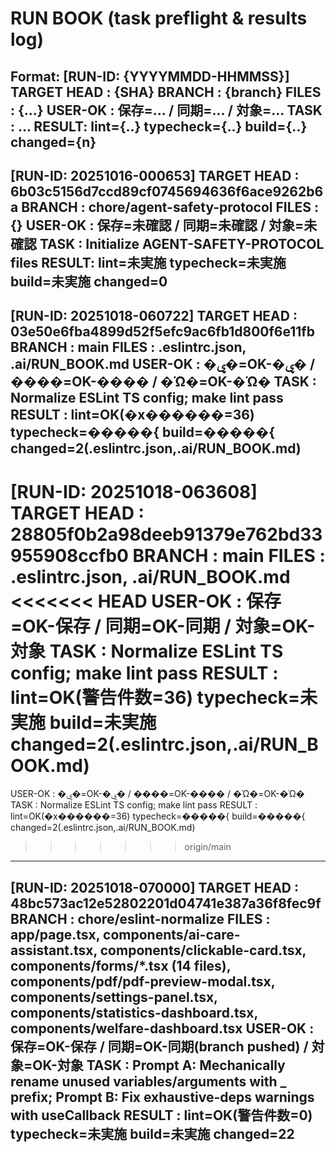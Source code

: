 # RUN BOOK (task preflight & results log)
Format:
[RUN-ID: {YYYYMMDD-HHMMSS}]
TARGET HEAD : {SHA}
BRANCH      : {branch}
FILES       : {...}
USER-OK     : 保存=... / 同期=... / 対象=...
TASK        : ...
RESULT: lint={..} typecheck={..} build={..} changed={n}
---
[RUN-ID: 20251016-000653]
TARGET HEAD : 6b03c5156d7ccd89cf0745694636f6ace9262b6a
BRANCH      : chore/agent-safety-protocol
FILES       : {}
USER-OK     : 保存=未確認 / 同期=未確認 / 対象=未確認
TASK        : Initialize AGENT-SAFETY-PROTOCOL files
RESULT: lint=未実施 typecheck=未実施 build=未実施 changed=0
---
[RUN-ID: 20251018-060722]
TARGET HEAD : 03e50e6fba4899d52f5efc9ac6fb1d800f6e11fb
BRANCH      : main
FILES       : .eslintrc.json, .ai/RUN_BOOK.md
USER-OK     : �ۑ�=OK-�ۑ� / ����=OK-���� / �Ώ�=OK-�Ώ�
TASK        : Normalize ESLint TS config; make lint pass
RESULT      : lint=OK(�x������=36) typecheck=�����{ build=�����{ changed=2(.eslintrc.json,.ai/RUN_BOOK.md)
---
[RUN-ID: 20251018-063608]
TARGET HEAD : 28805f0b2a98deeb91379e762bd33955908ccfb0
BRANCH      : main
FILES       : .eslintrc.json, .ai/RUN_BOOK.md
<<<<<<< HEAD
USER-OK     : 保存=OK-保存 / 同期=OK-同期 / 対象=OK-対象
TASK        : Normalize ESLint TS config; make lint pass
RESULT      : lint=OK(警告件数=36) typecheck=未実施 build=未実施 changed=2(.eslintrc.json,.ai/RUN_BOOK.md)
=======
USER-OK     : �ۑ�=OK-�ۑ� / ����=OK-���� / �Ώ�=OK-�Ώ�
TASK        : Normalize ESLint TS config; make lint pass
RESULT      : lint=OK(�x������=36) typecheck=�����{ build=�����{ changed=2(.eslintrc.json,.ai/RUN_BOOK.md)
>>>>>>> origin/main
---
[RUN-ID: 20251018-070000]
TARGET HEAD : 48bc573ac12e52802201d04741e387a36f8fec9f
BRANCH      : chore/eslint-normalize
FILES       : app/page.tsx, components/ai-care-assistant.tsx, components/clickable-card.tsx, components/forms/*.tsx (14 files), components/pdf/pdf-preview-modal.tsx, components/settings-panel.tsx, components/statistics-dashboard.tsx, components/welfare-dashboard.tsx
USER-OK     : 保存=OK-保存 / 同期=OK-同期(branch pushed) / 対象=OK-対象
TASK        : Prompt A: Mechanically rename unused variables/arguments with _ prefix; Prompt B: Fix exhaustive-deps warnings with useCallback
RESULT      : lint=OK(警告件数=0) typecheck=未実施 build=未実施 changed=22
---

